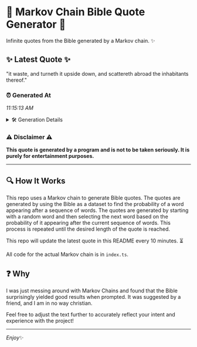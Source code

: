 # 📖 Markov Chain Bible Quote Generator 📖

Infinite quotes from the Bible generated by a Markov chain. ✨

## ✨ Latest Quote ✨
"it waste, and turneth it upside down, and scattereth abroad the inhabitants thereof."

### ⏰ Generated At
*11:15:13 AM*

<details>
    <summary>🛠️ Generation Details</summary>
    <p>
        <strong>🌱 Seed:</strong> it<br>
        <strong>🔄 Iterations:</strong> 12<br>
        <strong>📜 Context History:</strong><br>[ it ]: waste,<br>[ it, waste, ]: and<br>[ it, waste,, and ]: turneth<br>[ it, waste,, and, turneth ]: it<br>[ it, waste,, and, turneth, it ]: upside<br>[ it, waste,, and, turneth, it, upside ]: down,<br>[ waste,, and, turneth, it, upside, down, ]: and<br>[ and, turneth, it, upside, down,, and ]: scattereth<br>[ turneth, it, upside, down,, and, scattereth ]: abroad<br>[ it, upside, down,, and, scattereth, abroad ]: the<br>[ upside, down,, and, scattereth, abroad, the ]: inhabitants<br>[ down,, and, scattereth, abroad, the, inhabitants ]: thereof.<br>
    </p>
</details>

### ⚠️ Disclaimer ⚠️
**This quote is generated by a program and is not to be taken seriously. It is purely for entertainment purposes.**

---

## 🔍 How It Works

This repo uses a Markov chain to generate Bible quotes. The quotes are generated by using the Bible as a dataset to find the probability of a word appearing after a sequence of words. The quotes are generated by starting with a random word and then selecting the next word based on the probability of it appearing after the current sequence of words. This process is repeated until the desired length of the quote is reached.

This repo will update the latest quote in this README every 10 minutes. ⏳

All code for the actual Markov chain is in `index.ts`.

## ❓ Why

I was just messing around with Markov Chains and found that the Bible surprisingly yielded good results when prompted. 
It was suggested by a friend, and I am in no way christian.

Feel free to adjust the text further to accurately reflect your intent and experience with the project!

---

*Enjoy*✨
